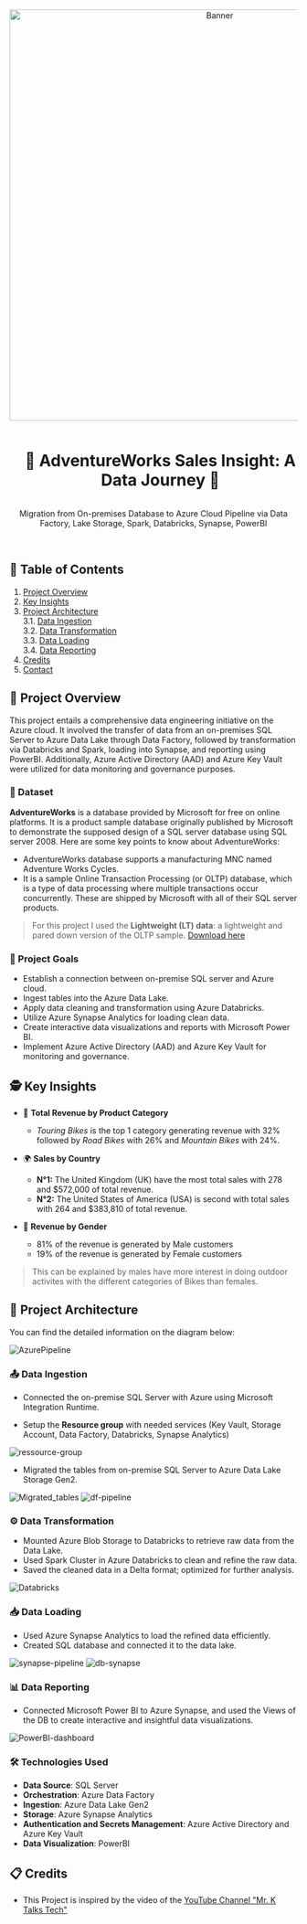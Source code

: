 <div align="center">
  <a href="#">
    <img src="https://github.com/DE-romane/Azure-Data-engineer-End-to-End-Analytics-Solution/blob/main/PowerBI-dashboard.PNG" alt="Banner" width="720">
  </a>

  <div id="user-content-toc">
    <ul>
      <summary><h1 style="display: inline-block;">🔧 AdventureWorks Sales Insight: A Data Journey 🔌</h1></summary>
    </ul>
  </div>
  
  <p>Migration from On-premises Database to Azure Cloud Pipeline via Data Factory, Lake Storage, Spark, Databricks, Synapse, PowerBI</p>
</div>
<br>

## 📝 Table of Contents
1. [Project Overview](#introduction)
2. [Key Insights](#key-insights)
3. [Project Architecture](#project-architecture)  
  3.1. [Data Ingestion](#data-ingestion)  
  3.2. [Data Transformation](#data-transformation)  
  3.3. [Data Loading](#data-loading)  
  3.4. [Data Reporting](#data-reporting)
4. [Credits](#credits)
5. [Contact](#contact)

<a name="introduction"></a>
## 🔬 Project Overview 

This project entails a comprehensive data engineering initiative on the Azure cloud. It involved the transfer of data from an on-premises SQL Server to Azure Data Lake through Data Factory, followed by transformation via Databricks and Spark, loading into Synapse, and reporting using PowerBI. Additionally, Azure Active Directory (AAD) and Azure Key Vault were utilized for data monitoring and governance purposes.

### 💾 Dataset

**AdventureWorks** is a database provided by Microsoft for free on online platforms. It is a product sample database originally published by Microsoft to demonstrate the supposed design of a SQL server database using SQL server 2008. Here are some key points to know about AdventureWorks:

- AdventureWorks database supports a manufacturing MNC named Adventure Works Cycles.
- It is a sample Online Transaction Processing (or OLTP) database, which is a type of data processing where multiple transactions occur concurrently. These are shipped by Microsoft with all of their SQL server products.

> For this project I used the **Lightweight (LT) data**: a lightweight and pared down version of the OLTP sample. [Download here](https://github.com/Microsoft/sql-server-samples/releases/download/adventureworks/AdventureWorksLT2022.bak)

### 🎯 Project Goals

- Establish a connection between on-premise SQL server and Azure cloud.
- Ingest tables into the Azure Data Lake.
- Apply data cleaning and transformation using Azure Databricks.
- Utilize Azure Synapse Analytics for loading clean data.
- Create interactive data visualizations and reports with Microsoft Power BI.
- Implement Azure Active Directory (AAD) and Azure Key Vault for monitoring and governance.

<a name="key-insights"></a>
## 🕵️ Key Insights

- 💸 **Total Revenue by Product Category**
  - *Touring Bikes* is the top 1 category generating revenue with 32% followed by *Road Bikes* with 26% and *Mountain Bikes* with 24%.
 
- 🌍 **Sales by Country**
  - **N°1:** The United Kingdom (UK) have the most total sales with 278 and $572,000 of total revenue.
  - **N°2:** The United States of America (USA) is second with total sales with 264 and $383,810 of total revenue.

- 🚻 **Revenue by Gender**
  - 81% of the revenue is generated by Male customers
  - 19% of the revenue is generated by Female customers  

> This can be explained by males have more interest in doing outdoor activites with the different categories of Bikes than females.

<a name="project-architecture"></a>
## 📝 Project Architecture

You can find the detailed information on the diagram below:

![AzurePipeline](https://github.com/DE-romane/Azure-Data-engineer-End-to-End-Analytics-Solution/blob/main/AzurePipeline.gif)

<a name="data-ingestion"></a>
### 📤 Data Ingestion
- Connected the on-premise SQL Server with Azure using Microsoft Integration Runtime.


- Setup the **Resource group** with needed services (Key Vault, Storage Account, Data Factory, Databricks, Synapse Analytics)

![ressource-group](https://github.com/DE-romane/Azure-Data-engineer-End-to-End-Analytics-Solution/blob/main/ressource-group.PNG)

- Migrated the tables from on-premise SQL Server to Azure Data Lake Storage Gen2.

![Migrated_tables](https://github.com/DE-romane/Azure-Data-engineer-End-to-End-Analytics-Solution/blob/main/Migrated_tables.png)
![df-pipeline](https://github.com/DE-romane/Azure-Data-engineer-End-to-End-Analytics-Solution/blob/main/df-pipeline.PNG)

<a name="data-transformation"></a>
### ⚙️ Data Transformation
- Mounted Azure Blob Storage to Databricks to retrieve raw data from the Data Lake.
- Used Spark Cluster in Azure Databricks to clean and refine the raw data.
- Saved the cleaned data in a Delta format; optimized for further analysis.

![Databricks](https://github.com/DE-romane/Azure-Data-engineer-End-to-End-Analytics-Solution/blob/main/Databricks.jpg)

<a name="data-loading"></a>
### 📥 Data Loading
- Used Azure Synapse Analytics to load the refined data efficiently.
- Created SQL database and connected it to the data lake.

![synapse-pipeline](https://github.com/DE-romane/Azure-Data-engineer-End-to-End-Analytics-Solution/blob/main/synapse-pipeline.PNG)
![db-synapse](https://github.com/DE-romane/Azure-Data-engineer-End-to-End-Analytics-Solution/blob/main/db-synapse.PNG)

<a name="data-reporting"></a>
### 📊 Data Reporting
- Connected Microsoft Power BI to Azure Synapse, and used the Views of the DB to create interactive and insightful data visualizations.

![PowerBI-dashboard](https://github.com/DE-romane/Azure-Data-engineer-End-to-End-Analytics-Solution/blob/main/PowerBI-dashboard.PNG)

### 🛠️ Technologies Used

- **Data Source**: SQL Server
- **Orchestration**: Azure Data Factory
- **Ingestion**: Azure Data Lake Gen2
- **Storage**: Azure Synapse Analytics
- **Authentication and Secrets Management**: Azure Active Directory and Azure Key Vault
- **Data Visualization**: PowerBI

<a name="credits"></a>
## 📋 Credits

- This Project is inspired by the video of the [YouTube Channel "Mr. K Talks Tech"](https://www.youtube.com/watch?v=iQ41WqhHglk)  

